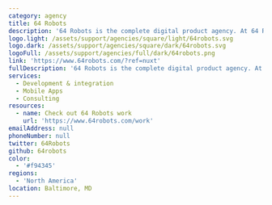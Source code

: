 ```yaml
---
category: agency
title: 64 Robots
description: '64 Robots is the complete digital product agency. At 64 Robots, everything is personal. We pride ourselves on their unique intersection of high quality code, excellent design, and personal touch.'
logo.light: /assets/support/agencies/square/light/64robots.svg
logo.dark: /assets/support/agencies/square/dark/64robots.svg
logoFull: /assets/support/agencies/full/dark/64robots.png
link: 'https://www.64robots.com/?ref=nuxt'
fullDescription: '64 Robots is the complete digital product agency. At 64 Robots, everything is personal. We pride ourselves on their unique intersection of high quality code, excellent design, and personal touch.'
services:
  - Development & integration
  - Mobile Apps
  - Consulting
resources:
  - name: Check out 64 Robots work
    url: 'https://www.64robots.com/work'
emailAddress: null
phoneNumber: null
twitter: 64Robots
github: 64robots
color:
  - '#f94345'
regions:
  - 'North America'
location: Baltimore, MD
---
```

